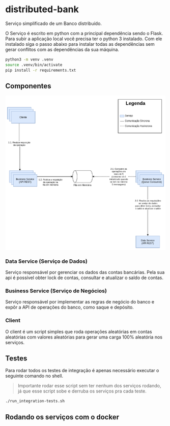 # distributed-bank

Serviço simplificado de um Banco distribuído.

O Serviço é escrito em python com a principal dependência sendo o
Flask. Para subir a aplicação local você precisa ter o python 3
instalado. Com ele instalado siga o passo abaixo para instalar todas
as dependências sem gerar conflitos com as dependências da sua
máquina.

```bash
python3 -m venv .venv
source .venv/bin/activate
pip install -r requirements.txt
```

## Componentes

![Visão Geral da Arquitetura](./docs/diagrama-visao-geral.png)

### Data Service (Serviço de Dados)

Serviço responsável por gerenciar os dados das contas bancárias. Pela
sua api é possível obter lock de contas, consultar e atualizar o saldo
de contas.

### Business Service (Serviço de Negócios)

Serviço responsável por implementar as regras de negócio do banco e
expôr a API de operações do banco, como saque e depósito.

### Client

O client é um script simples que roda operações aleatórias em contas
aleatórias com valores aleatórias para gerar uma carga 100% aleatória
nos serviços.

## Testes

Para rodar todos os testes de integração é apenas necessário executar
o seguinte comando no shell.

> Importante rodar esse script sem ter nenhum dos serviços rodando, já
> que esse script sobe e derruba os serviços pra cada teste.

```bash
./run_integration-tests.sh
```

## Rodando os serviços com o docker

